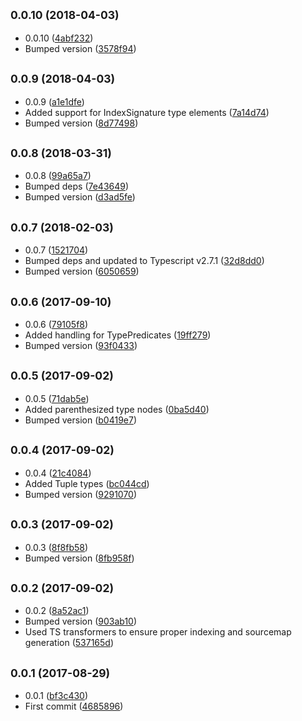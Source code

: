 <a name="0.0.10"></a>
## <small>0.0.10 (2018-04-03)</small>

* 0.0.10 ([4abf232](https://github.com/wessberg/TypescriptPackageReassembler/commit/4abf232))
* Bumped version ([3578f94](https://github.com/wessberg/TypescriptPackageReassembler/commit/3578f94))



<a name="0.0.9"></a>
## <small>0.0.9 (2018-04-03)</small>

* 0.0.9 ([a1e1dfe](https://github.com/wessberg/TypescriptPackageReassembler/commit/a1e1dfe))
* Added support for IndexSignature type elements ([7a14d74](https://github.com/wessberg/TypescriptPackageReassembler/commit/7a14d74))
* Bumped version ([8d77498](https://github.com/wessberg/TypescriptPackageReassembler/commit/8d77498))



<a name="0.0.8"></a>
## <small>0.0.8 (2018-03-31)</small>

* 0.0.8 ([99a65a7](https://github.com/wessberg/TypescriptPackageReassembler/commit/99a65a7))
* Bumped deps ([7e43649](https://github.com/wessberg/TypescriptPackageReassembler/commit/7e43649))
* Bumped version ([d3ad5fe](https://github.com/wessberg/TypescriptPackageReassembler/commit/d3ad5fe))



<a name="0.0.7"></a>
## <small>0.0.7 (2018-02-03)</small>

* 0.0.7 ([1521704](https://github.com/wessberg/TypescriptPackageReassembler/commit/1521704))
* Bumped deps and updated to Typescript v2.7.1 ([32d8dd0](https://github.com/wessberg/TypescriptPackageReassembler/commit/32d8dd0))
* Bumped version ([6050659](https://github.com/wessberg/TypescriptPackageReassembler/commit/6050659))



<a name="0.0.6"></a>
## <small>0.0.6 (2017-09-10)</small>

* 0.0.6 ([79105f8](https://github.com/wessberg/TypescriptPackageReassembler/commit/79105f8))
* Added handling for TypePredicates ([19ff279](https://github.com/wessberg/TypescriptPackageReassembler/commit/19ff279))
* Bumped version ([93f0433](https://github.com/wessberg/TypescriptPackageReassembler/commit/93f0433))



<a name="0.0.5"></a>
## <small>0.0.5 (2017-09-02)</small>

* 0.0.5 ([71dab5e](https://github.com/wessberg/TypescriptPackageReassembler/commit/71dab5e))
* Added parenthesized type nodes ([0ba5d40](https://github.com/wessberg/TypescriptPackageReassembler/commit/0ba5d40))
* Bumped version ([b0419e7](https://github.com/wessberg/TypescriptPackageReassembler/commit/b0419e7))



<a name="0.0.4"></a>
## <small>0.0.4 (2017-09-02)</small>

* 0.0.4 ([21c4084](https://github.com/wessberg/TypescriptPackageReassembler/commit/21c4084))
* Added Tuple types ([bc044cd](https://github.com/wessberg/TypescriptPackageReassembler/commit/bc044cd))
* Bumped version ([9291070](https://github.com/wessberg/TypescriptPackageReassembler/commit/9291070))



<a name="0.0.3"></a>
## <small>0.0.3 (2017-09-02)</small>

* 0.0.3 ([8f8fb58](https://github.com/wessberg/TypescriptPackageReassembler/commit/8f8fb58))
* Bumped version ([8fb958f](https://github.com/wessberg/TypescriptPackageReassembler/commit/8fb958f))



<a name="0.0.2"></a>
## <small>0.0.2 (2017-09-02)</small>

* 0.0.2 ([8a52ac1](https://github.com/wessberg/TypescriptPackageReassembler/commit/8a52ac1))
* Bumped version ([903ab10](https://github.com/wessberg/TypescriptPackageReassembler/commit/903ab10))
* Used TS transformers to ensure proper indexing and sourcemap generation ([537165d](https://github.com/wessberg/TypescriptPackageReassembler/commit/537165d))



<a name="0.0.1"></a>
## <small>0.0.1 (2017-08-29)</small>

* 0.0.1 ([bf3c430](https://github.com/wessberg/TypescriptPackageReassembler/commit/bf3c430))
* First commit ([4685896](https://github.com/wessberg/TypescriptPackageReassembler/commit/4685896))



